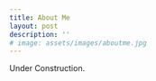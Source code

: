 ```yaml
---
title: About Me
layout: post
description: ''
# image: assets/images/aboutme.jpg
---
```


Under Construction.
